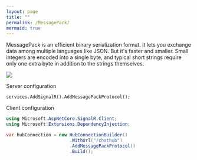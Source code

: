 ```yaml
---
layout: page
title: ""
permalink: /MessagePack/
mermaid: true
---
```



MessagePack is an efficient binary serialization format. It lets you exchange data among multiple languages like JSON. But it's faster and smaller. Small integers are encoded into a single byte, and typical short strings require only one extra byte in addition to the strings themselves.

![](https://msgpack.org/images/intro.png)

Server configuration

`services.AddSignalR().AddMessagePackProtocol();`


Client configuration

```C#
using Microsoft.AspNetCore.SignalR.Client;
using Microsoft.Extensions.DependencyInjection;

var hubConnection = new HubConnectionBuilder()
                        .WithUrl("/chathub")
                        .AddMessagePackProtocol()
                        .Build();
```
